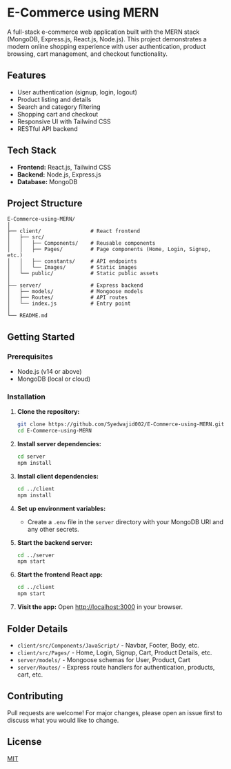 # E-Commerce using MERN

A full-stack e-commerce web application built with the MERN stack (MongoDB, Express.js, React.js, Node.js). This project demonstrates a modern online shopping experience with user authentication, product browsing, cart management, and checkout functionality.

## Features

- User authentication (signup, login, logout)
- Product listing and details
- Search and category filtering
- Shopping cart and checkout
- Responsive UI with Tailwind CSS
- RESTful API backend

## Tech Stack

- **Frontend:** React.js, Tailwind CSS
- **Backend:** Node.js, Express.js
- **Database:** MongoDB

## Project Structure

```
E-Commerce-using-MERN/
│
├── client/                # React frontend
│   ├── src/
│   │   ├── Components/    # Reusable components
│   │   ├── Pages/         # Page components (Home, Login, Signup, etc.)
│   │   ├── constants/     # API endpoints
│   │   └── Images/        # Static images
│   └── public/            # Static public assets
│
├── server/                # Express backend
│   ├── models/            # Mongoose models
│   ├── Routes/            # API routes
│   └── index.js           # Entry point
│
└── README.md
```

## Getting Started

### Prerequisites

- Node.js (v14 or above)
- MongoDB (local or cloud)

### Installation

1. **Clone the repository:**

   ```sh
   git clone https://github.com/Syedwajid002/E-Commerce-using-MERN.git
   cd E-Commerce-using-MERN
   ```

2. **Install server dependencies:**

   ```sh
   cd server
   npm install
   ```

3. **Install client dependencies:**

   ```sh
   cd ../client
   npm install
   ```

4. **Set up environment variables:**

   - Create a `.env` file in the `server` directory with your MongoDB URI and any other secrets.

5. **Start the backend server:**

   ```sh
   cd ../server
   npm start
   ```

6. **Start the frontend React app:**

   ```sh
   cd ../client
   npm start
   ```

7. **Visit the app:**
   Open [http://localhost:3000](http://localhost:3000) in your browser.

## Folder Details

- `client/src/Components/JavaScript/` - Navbar, Footer, Body, etc.
- `client/src/Pages/` - Home, Login, Signup, Cart, Product Details, etc.
- `server/models/` - Mongoose schemas for User, Product, Cart
- `server/Routes/` - Express route handlers for authentication, products, cart, etc.

## Contributing

Pull requests are welcome! For major changes, please open an issue first to discuss what you would like to change.

## License

[MIT](LICENSE)
